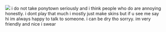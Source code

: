 <img src="https://media1.tenor.com/m/Dio241d3tgYAAAAC/burner-object-show-osc.gif">
i do not take ponytown seriously and i think people who do are annoying honestly. i dont play that much i mostly just make skins but if u see me say hi im always happy to talk to someone. i can be dry tho sorryy. im very friendly and nice i swear
